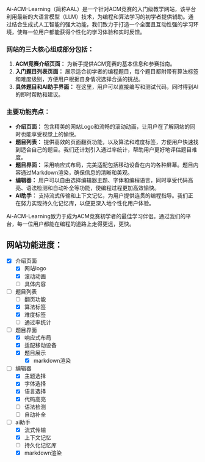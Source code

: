 Ai-ACM-Learning（简称AAL）是一个针对ACM竞赛的入门级教学网站，该平台利用最新的大语言模型（LLM）技术，为编程和算法学习的初学者提供辅助。通过结合生成式人工智能的强大功能，我们致力于打造一个全面且互动性强的学习环境，使每一位用户都能获得个性化的学习体验和实时反馈。

### 网站的三大核心组成部分包括：
1. **ACM竞赛介绍页面：** 为新手提供ACM竞赛的基本信息和参赛指南。
2. **入门题目列表页面：** 展示适合初学者的编程题目，每个题目都附带有算法标签和难度级别，方便用户根据自身情况选择合适的挑战。
3. **具体题目和AI助手界面：** 在这里，用户可以直接编写和测试代码，同时得到AI的即时帮助和建议。

### 主要功能亮点：
- **介绍页面：** 包含精美的网站Logo和流畅的滚动动画，让用户在了解网站的同时也能享受视觉上的愉悦。
- **题目列表：** 提供高效的页面翻页功能，以及算法和难度标签，方便用户快速找到适合自己的题目。我们还计划引入通过率统计，帮助用户更好地评估题目难度。
- **题目界面：** 采用响应式布局，完美适配包括移动设备在内的各种屏幕。题目内容通过Markdown渲染，确保信息的清晰和美观。
- **编辑器：** 用户可以自由选择编辑器主题、字体和编程语言，同时享受代码高亮、语法检测和自动补全等功能，使编程过程更加高效愉快。
- **AI助手：** 支持流式传输和上下文记忆，为用户提供连贯的编程指导。我们正在努力实现持久化记忆库，以便更深入地个性化用户体验。

Ai-ACM-Learning致力于成为ACM竞赛初学者的最佳学习伴侣。通过我们的平台，每一位用户都能在编程的道路上走得更远，更快。

## 网站功能进度：
- [x] 介绍页面
  - [x] 网站logo
  - [x] 滚动动画
  - [ ] 具体内容
- [ ] 题目列表
  - [ ] 翻页功能
  - [x] 算法标签
  - [x] 难度标签
  - [ ] 通过率统计
- [ ] 题目界面
  - [x] 响应式布局
  - [x] 适配移动设备
  - [x] 题目展示
    - [x] markdown渲染
- [ ] 编辑器
  - [x] 主题选择
  - [x] 字体选择
  - [x] 语言选择
  - [x] 代码高亮
  - [ ] 语法检测
  - [ ] 自动补全
- [ ] ai助手
  - [x] 流式传输
  - [x] 上下文记忆
  - [ ] 持久化记忆库
  - [x] markdown渲染